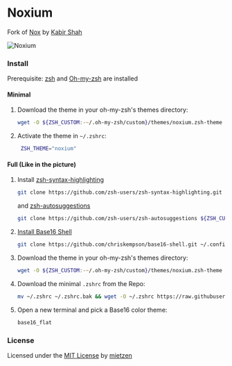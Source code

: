 # Noxium 

Fork of [Nox](https://github.com/kbrsh/nox) by [Kabir Shah](https://kabir.sh)

![Noxium](https://raw.githubusercontent.com/mietzen/noxium/master/img/noxium.png)

### Install 

Prerequisite: [zsh](http://www.zsh.org/) and [Oh-my-zsh](https://github.com/ohmyzsh/ohmyzsh#basic-installation) are installed


#### Minimal

1. Download the theme in your oh-my-zsh's themes directory:

    ```zsh
    wget -O ${ZSH_CUSTOM:-~/.oh-my-zsh/custom}/themes/noxium.zsh-theme https://raw.githubusercontent.com/mietzen/noxium/master/noxium.zsh-theme
    ```

2. Activate the theme in `~/.zshrc`:
    ```zsh
     ZSH_THEME="noxium"
    ```
#### Full (Like in the picture)

1. Install [zsh-syntax-highlighting](https://github.com/zsh-users/zsh-syntax-highlighting)
    ```zsh
    git clone https://github.com/zsh-users/zsh-syntax-highlighting.git ${ZSH_CUSTOM:-~/.oh-my-zsh/custom}/plugins/zsh-syntax-highlighting
    ```
   and [zsh-autosuggestions](https://github.com/zsh-users/zsh-autosuggestions)    
    ```zsh
    git clone https://github.com/zsh-users/zsh-autosuggestions ${ZSH_CUSTOM:-~/.oh-my-zsh/custom}/plugins/zsh-autosuggestions
    ```    

2. [Install Base16 Shell](https://github.com/chriskempson/base16-shell)
    ```zsh
    git clone https://github.com/chriskempson/base16-shell.git ~/.config/base16-shell
    ```
    
3. Download the theme in your oh-my-zsh's themes directory:

    ```zsh
    wget -O ${ZSH_CUSTOM:-~/.oh-my-zsh/custom}/themes/noxium.zsh-theme https://raw.githubusercontent.com/mietzen/noxium/master/noxium.zsh-theme
    ```

4. Download the minimal `.zshrc` from the Repo:

    ```zsh
    mv ~/.zshrc ~/.zshrc.bak && wget -O ~/.zshrc https://raw.githubusercontent.com/mietzen/noxium/master/.zshrc
    ```

5. Open a new terminal and pick a Base16 color theme:
    ```zsh
    base16_flat
    ```

### License

Licensed under the [MIT License](https://raw.githubusercontent.com/mietzen/noxium/master/LICENSE) by [mietzen](https://github.com/mietzen)
